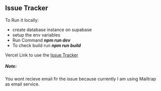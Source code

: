 ## Issue Tracker

To Run it locally:
- create database instance on supabase
- setup the env variables
- Run Command  ***npm run dev***
- To check build run  ***npm run build***

Vercel Link to use the
[Issue Tracker](https://issue-tracker-five-ebon.vercel.app/)

##### Note:
You wont recieve email fir the issue because currently I am using Mailtrap as email service.

